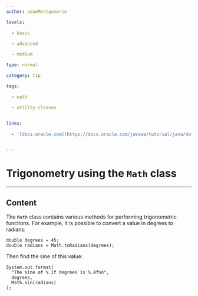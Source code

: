 ```yaml
---
author: adamMontgomerie

levels:

  - basic

  - advanced

  - medium

type: normal

category: tip

tags:

  - math

  - utility-classes


links:

  - '[docs.oracle.com](https://docs.oracle.com/javase/tutorial/java/data/beyondmath.html){website}'


---
```


# Trigonometry using the `Math` class

---
## Content

The `Math` class contains various methods for performing trigonometric functions. For example, it is possible to convert a value in degrees to radians:
```
double degrees = 45;
double radians = Math.toRadians(degrees);
```
Then find the sine of this value:
```
System.out.format(
  "The sine of %.1f degrees is %.4f%n",
  degrees, 
  Math.sin(radians)
);

```

